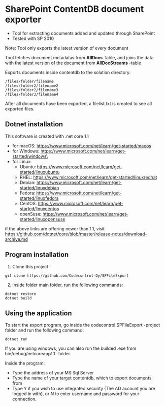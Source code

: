 ﻿# SharePoint ContentDB document exporter

* Tool for extracting documents added and updated through SharePoint
* Tested with SP 2010

Note: Tool only exports the latest version of every document

Tool fetches document metadatas from **AllDocs** Table, and joins the data with the latest version of the document from **AllDocStreams** -table

Exports documents inside contentdb to the solution directory:

```
/files/folder/filename
/files/folder2/filename2
/files/folder2/filename3
/files/folder3/filename4
```

After all documents have been exported, a filelist.txt is created to see all exported files.

## Dotnet installation

This software is created with .net core 1.1

- for macOS: https://www.microsoft.com/net/learn/get-started/macos
- for Windows: https://www.microsoft.com/net/learn/get-started/windows\ 
- for Linux: 
  * Ubuntu: https://www.microsoft.com/net/learn/get-started/linuxubuntu
  * RHEL: https://www.microsoft.com/net/learn/get-started/linuxredhat
  * Debian: https://www.microsoft.com/net/learn/get-started/linuxdebian
  * Fedora: https://www.microsoft.com/net/learn/get-started/linuxfedora
  * CentOS: https://www.microsoft.com/net/learn/get-started/linuxcentos
  * openSuse: https://www.microsoft.com/net/learn/get-started/linuxopensuse
  
if the above links are offering newer than 1.1, visit https://github.com/dotnet/core/blob/master/release-notes/download-archive.md



## Program installation

1. Clone this project
```
git clone https://github.com/Codecontrol-Oy/SPFileExport
```
2. inside folder main folder, run the following commands:
```
dotnet restore
dotnet build
```

## Using the application

To start the export program, go inside the codecontrol.SPFileExport -project folder and run the following command:
```
dotnet run
```
If you are using windows, you can also run the builded .exe from bin/debug/netcoreapp1.1 -folder.

Inside the program:
* Type the address of your MS Sql Server
* Type the name of your target contentdb, which to export documents from
* Type Y if you wish to use integrated security (The AD account you are logged in with), or N to enter username and password for your connection. 




